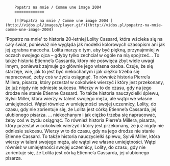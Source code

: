 
        Popatrz na mnie / Comme une image 2004 
        =============
        
        [![Popatrz na mnie / Comme une image 2004 ](http://vidos.pl/images/player.gif)](http://vidos.pl/popatrz-na-mnie-comme-une-image-2004)
        
        
 'Popatrz na mnie' to historia 20-letniej Lolity Cassard, która wścieka się na cały świat, ponieważ nie wygląda jak modelki kolorowych czasopism ani jak jej zgrabna macocha. Lolita marzy o tym, aby być piękną, przynajmniej w oczach swojego ojca – gdyby tylko zechciał w ogóle na nią spojrzeć... To także historia Etienne’a Cassarda, który nie poświęca zbyt wiele uwagi innym, ponieważ zajmuje go głównie jego własna osoba. Czuje, że się starzeje, wie, jak to jest być niekochanym i jak ciężko trzeba się napracować, żeby coś w życiu osiągnąć. To również historia Pierre’a Millera, pisarza, który przestał w cokolwiek wierzyć i który jest przekonany, że już nigdy nie odniesie sukcesu. Wierzy w to do czasu, gdy na jego drodze nie stanie Etienne Cassard. To także historia nauczycielki śpiewu, Sylvii Miller, która wierzy w talent swojego męża, ale wątpi we własne umiejętności. Wątpi również w umiejętności swojej uczennicy, Lolity, do czasu, gdy nie zorientuje się, że Lolita jest córką Etienne’a Cassarda, jej ulubionego pisarza.  ... niekochanym i jak ciężko trzeba się napracować, żeby coś w życiu osiągnąć. To również historia Pierre’a Millera, pisarza, który przestał w cokolwiek wierzyć i który jest przekonany, że już nigdy nie odniesie sukcesu. Wierzy w to do czasu, gdy na jego drodze nie stanie Etienne Cassard. To także historia nauczycielki śpiewu, Sylvii Miller, która wierzy w talent swojego męża, ale wątpi we własne umiejętności. Wątpi również w umiejętności swojej uczennicy, Lolity, do czasu, gdy nie zorientuje się, że Lolita jest córką Etienne’a Cassarda, jej ulubionego pisarza.
    